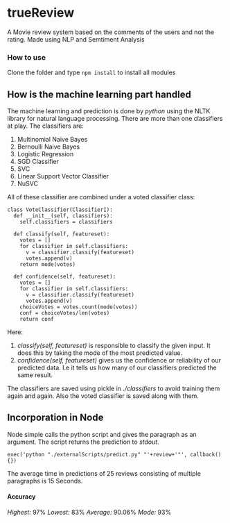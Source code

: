 # trueReview
A Movie review system based on the comments of the users and not the rating. Made using NLP and Semtiment Analysis

### How to use
Clone the folder and type `npm install` to install all modules

## How is the machine learning part handled
The machine learning and prediction is done by *python* using the NLTK library for natural language processing. 
There are more than one classifiers at play. The classifiers are:
1. Multinomial Naive Bayes
2. Bernoulli Naive Bayes
3. Logistic Regression
4. SGD Classifier
5. SVC
6. Linear Support Vector Classifier
7. NuSVC

All of these classifier are combined under a voted classifier class:
```
class VoteClassifier(ClassifierI):
  def __init__(self, classifiers):
    self.classifiers = classifiers

  def classify(self, featureset):
    votes = []
    for classifier in self.classifiers:
      v = classifier.classify(featureset)
      votes.append(v)
    return mode(votes)

  def confidence(self, featureset):
    votes = []
    for classifier in self.classifiers:
      v = classifier.classify(featureset)
      votes.append(v)
    choiceVotes = votes.count(mode(votes))
    conf = choiceVotes/len(votes)
    return conf
```

Here:
1. *_classify(self, featureset)_* is responsible to classify the given      input. It does this by taking the mode of the most predicted value.
2. *_confidence(self, featureset)_* gives us the confidence or               reliability of our predicted data. I.e it tells us how many of our        classifiers predicted the same result.

The classifiers are saved using pickle in *./classifiers* to avoid training them again and again. Also the voted classifier is saved along with them.

## Incorporation in Node
Node simple calls the python script and gives the paragraph as an argument. The script returns the prediction to _stdout_.

`exec('python "./externalScripts/predict.py" "'+review+'"', callback(){})`

The average time in predictions of 25 reviews consisting of multiple paragraphs is 15 Seconds.

#### Accuracy
*Highest:* 97%
*Lowest:* 83%
*Average:* 90.06%
*Mode:* 93%